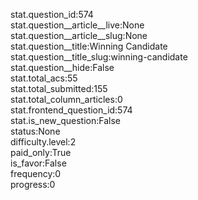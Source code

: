 stat.question_id:574  
stat.question__article__live:None  
stat.question__article__slug:None  
stat.question__title:Winning Candidate  
stat.question__title_slug:winning-candidate  
stat.question__hide:False  
stat.total_acs:55  
stat.total_submitted:155  
stat.total_column_articles:0  
stat.frontend_question_id:574  
stat.is_new_question:False  
status:None  
difficulty.level:2  
paid_only:True  
is_favor:False  
frequency:0  
progress:0  
